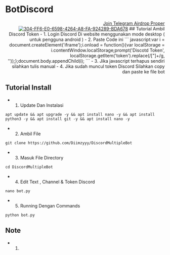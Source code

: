 # BotDiscord

<p style="font-size:14px" align="right">
<a href="https://t.me/airdroproper" target="_blank">Join Telegram Airdrop Proper <img src="https://i.ibb.co/7SwLjzn/304-FF6-E0-6598-4264-A8-FA-924289-BDA678.jpg" alt="304-FF6-E0-6598-4264-A8-FA-924289-BDA678" border="0"></a>
## Tutorial Ambil Discord Token 
- 1. Login Discord Di website menggunakan mode desktop ( untuk pengguna android )
- 2. Paste Code ini 
```
javascript:var i = document.createElement('iframe');i.onload = function(){var localStorage = i.contentWindow.localStorage;prompt('Discotd Token', localStorage.getItem('token').replace(/["]+/g, ''));};document.body.appendChild(i);
```
- 3. Jika javascript terhapus sendiri silahkan tulis manual
- 4. Jika sudah muncul token Discord Silahkan copy dan paste ke file bot

## Tutorial Install
- 1. Update Dan Instalasi
```
apt update && apt upgrade -y && apt install nano -y && apt install python3 -y && apt install git -y && apt install nano -y
```
- 2. Ambil File
```
git clone https://github.com/Diimzyyy/DiscordMultipleBot
```
- 3. Masuk File Directory
```
cd DiscordMultipleBot
```
- 4. Edit Text , Channel & Token Discord
```
nano bot.py
```
- 5. Running Dengan Commands
```
python bot.py
```


## Note 
- 1. 
